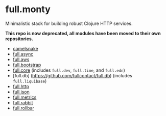 # full.monty

Minimalistic stack for building robust Clojure HTTP services.

**This repo is now deprecated, all modules have been moved to their own
repositories.**

* [camelsnake](https://github.com/fullcontact/camelsnake)
* [full.async](https://github.com/fullcontact/full.async)
* [full.aws](https://github.com/fullcontact/full.aws)
* [full.bootstrap](https://github.com/fullcontact/full.bootstrap)
* [full.core](https://github.com/fullcontact/full.core) (includes `full.dev`, `full.time`, and `full.edn`)
* [full.db] (https://github.com/fullcontact/full.db) (includes `full.liquibase`)
* [full.http](https://github.com/fullcontact/full.http)
* [full.json](https://github.com/fullcontact/full.json)
* [full.metrics](https://github.com/fullcontact/full.metrics)
* [full.rabbit](https://github.com/fullcontact/full.rabbit)
* [full.rollbar](https://github.com/fullcontact/full.rollbar)

